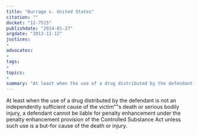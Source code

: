 ```yaml
---
title: "Burrage v. United States"
citation: ""
docket: "12-7515"
publishdate: "2014-01-27"
argdate: "2013-11-12"
justices:
- 
advocates:
- 
tags:
- 
topics:
- 
summary: "At least when the use of a drug distributed by the defendant is not an independently sufficient cause of the victim""s death or serious bodily injury, a defendant cannot be liable for penalty enhancement under the penalty enhancement provision of the Controlled Substance Act unless such use is a but-for cause of the death or injury."
---
```

At least when the use of a drug distributed by the defendant is not an independently sufficient cause of the victim""s death or serious bodily injury, a defendant cannot be liable for penalty enhancement under the penalty enhancement provision of the Controlled Substance Act unless such use is a but-for cause of the death or injury.

